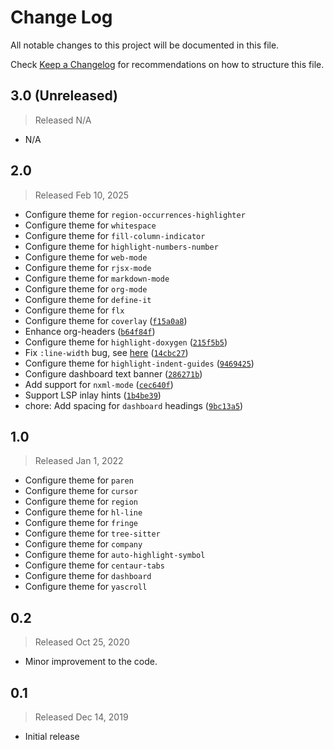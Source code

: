# Change Log

All notable changes to this project will be documented in this file.

Check [Keep a Changelog](http://keepachangelog.com/) for recommendations on how to structure this file.


## 3.0 (Unreleased)
> Released N/A

* N/A

## 2.0
> Released Feb 10, 2025

* Configure theme for `region-occurrences-highlighter`
* Configure theme for `whitespace`
* Configure theme for `fill-column-indicator`
* Configure theme for `highlight-numbers-number`
* Configure theme for `web-mode`
* Configure theme for `rjsx-mode`
* Configure theme for `markdown-mode`
* Configure theme for `org-mode`
* Configure theme for `define-it`
* Configure theme for `flx`
* Configure theme for `coverlay` ([`f15a0a8`](../../commit/f15a0a85c92fd3a5125c9762bb68e9fbb9493618))
* Enhance org-headers ([`b64f84f`](../../commit/b64f84fe4948254e93a3582d92414922437b0476))
* Configure theme for `highlight-doxygen` ([`215f5b5`](../../commit/215f5b5f951c79902e2e51038a7761604df0c4af))
* Fix `:line-width` bug, see [here](https://emacs.stackexchange.com/a/47227/19549) ([`14cbc27`](../../commit/14cbc27bc71729deba3920a92fc8002ba7b63542))
* Configure theme for `highlight-indent-guides` ([`9469425`](../../commit/94694257af1831359e645ae87a88437457d2fc49))
* Configure dashboard text banner ([`286271b`](../../commit/286271bb868058804992b7ee616001625cd9f693))
* Add support for `nxml-mode` ([`cec640f`](../../commit/cec640fb94970c696f04573fe57e2788a4352622))
* Support LSP inlay hints ([`1b4be39`](../../commit/1b4be39677c321fa019d63b44cfa099790e34e1c))
* chore: Add spacing for `dashboard` headings ([`9bc13a5`](../../commit/9bc13a5af2349f1c83ac33a8a6149281810b3664))

## 1.0
> Released Jan 1, 2022

* Configure theme for `paren`
* Configure theme for `cursor`
* Configure theme for `region`
* Configure theme for `hl-line`
* Configure theme for `fringe`
* Configure theme for `tree-sitter`
* Configure theme for `company`
* Configure theme for `auto-highlight-symbol`
* Configure theme for `centaur-tabs`
* Configure theme for `dashboard`
* Configure theme for `yascroll`

## 0.2
> Released Oct 25, 2020

* Minor improvement to the code.

## 0.1
> Released Dec 14, 2019

* Initial release
